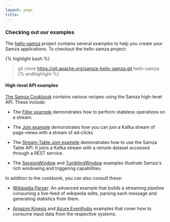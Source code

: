 ```yaml
---
layout: page
title:
---
```

<!--
   Licensed to the Apache Software Foundation (ASF) under one or more
   contributor license agreements.  See the NOTICE file distributed with
   this work for additional information regarding copyright ownership.
   The ASF licenses this file to You under the Apache License, Version 2.0
   (the "License"); you may not use this file except in compliance with
   the License.  You may obtain a copy of the License at

       http://www.apache.org/licenses/LICENSE-2.0

   Unless required by applicable law or agreed to in writing, software
   distributed under the License is distributed on an "AS IS" BASIS,
   WITHOUT WARRANTIES OR CONDITIONS OF ANY KIND, either express or implied.
   See the License for the specific language governing permissions and
   limitations under the License.
-->


### Checking out our examples

The [hello-samza](https://github.com/apache/samza-hello-samza) project contains several examples to help you create your Samza applications. To checkout the hello-samza project:

{% highlight bash %}
> git clone https://git.apache.org/samza-hello-samza.git hello-samza
{% endhighlight %}

#### High-level API examples
[The Samza Cookbook](https://github.com/apache/samza-hello-samza/tree/master/src/main/java/samza/examples/cookbook) contains various recipes using the Samza high-level API.
These include:

- The [Filter example](https://github.com/apache/samza-hello-samza/blob/latest/src/main/java/samza/examples/cookbook/FilterExample.java) demonstrates how to perform stateless operations on a stream. 

- The [Join example](https://github.com/apache/samza-hello-samza/blob/latest/src/main/java/samza/examples/cookbook/JoinExample.java]) demonstrates how you can join a Kafka stream of page-views with a stream of ad-clicks

- The [Stream-Table Join example](https://github.com/apache/samza-hello-samza/blob/latest/src/main/java/samza/examples/cookbook/RemoteTableJoinExample.java) demonstrates how to use the Samza Table API. It joins a Kafka stream with a remote dataset accessed through a REST service.

- The [SessionWindow](https://github.com/apache/samza-hello-samza/blob/latest/src/main/java/samza/examples/cookbook/SessionWindowExample.java) and [TumblingWindow](https://github.com/apache/samza-hello-samza/blob/latest/src/main/java/samza/examples/cookbook/TumblingWindowExample.java) examples illustrate Samza's rich windowing and triggering capabilities.


In addition to the cookbook, you can also consult these:

- [Wikipedia Parser](https://github.com/apache/samza-hello-samza/tree/master/src/main/java/samza/examples/wikipedia): An advanced example that builds a streaming pipeline consuming a live-feed of wikipedia edits, parsing each message and generating statistics from them.


- [Amazon Kinesis](https://github.com/apache/samza-hello-samza/tree/master/src/main/java/samza/examples/kinesis) and [Azure Eventhubs](https://github.com/apache/samza-hello-samza/tree/latest/src/main/java/samza/examples/azure) examples that cover how to consume input data from the respective systems.